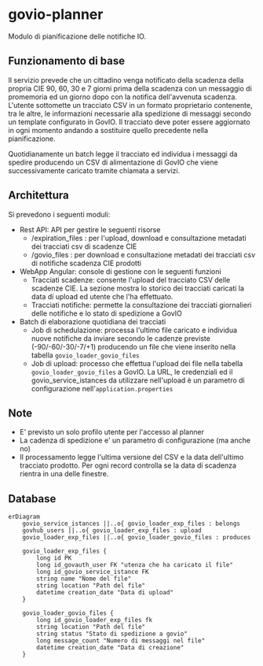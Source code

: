 # govio-planner

Modulo di pianificazione delle notifiche IO.

## Funzionamento di base

Il servizio prevede che un cittadino venga notificato della scadenza della propria CIE 90, 60, 30 e 7 giorni prima della scadenza con un messaggio di promemoria ed un giorno dopo con la notifica dell'avvenuta scadenza. L'utente sottomette un tracciato CSV in un formato proprietario contenente, tra le altre, le informazioni necessarie alla spedizione di messaggi secondo un template configurato in GovIO. Il tracciato deve poter essere aggiornato in ogni momento andando a sostituire quello precedente nella pianificazione.

Quotidianamente un batch legge il tracciato ed individua i messaggi da spedire producendo un CSV di alimentazione di GovIO che viene successivamente caricato tramite chiamata a servizi.

## Architettura

Si prevedono i seguenti moduli:


- Rest API: API per gestire le seguenti risorse
  - /expiration_files : per l'upload, download e consultazione metadati dei tracciati csv di scadenze CIE
  - /govio_files : per download e consultazione metadati dei tracciati csv di notifiche scadenza CIE prodotti
- WebApp Angular: console di gestione con le seguenti funzioni
  - Tracciati scadenze: consente l'upload del tracciato CSV delle scadenze CIE. La sezione mostra lo storico dei tracciati caricati  la data di upload ed utente che l'ha effettuato.
  - Tracciati notifiche: permette la consultazione dei tracciati giornalieri delle notifiche e lo stato di spedizione a GovIO
- Batch di elaborazione quotidiana dei tracciati
  - Job di schedulazione: processa l'ultimo file caricato e individua nuove notifiche da inviare secondo le cadenze previste (-90/-60/-30/-7/+1) producendo un file che viene inserito nella tabella `govio_loader_govio_files`
  - Job di upload: processo che effettua l'upload dei file nella tabella `govio_loader_govio_files` a GovIO. La URL, le credenziali ed il govio_service_istances da utilizzare nell'upload è un parametro di configurazione nell'`application.properties`
 
## Note

- E' previsto un solo profilo utente per l'accesso al planner
- La cadenza di spedizione e' un parametro di configurazione (ma anche no)
- Il processamento legge l'ultima versione del CSV e la data dell'ultimo tracciato prodotto. Per ogni record controlla se la data di scadenza rientra in una delle finestre.

## Database

```mermaid
erDiagram
    govio_service_istances ||..o{ govio_loader_exp_files : belongs
    govhub_users ||..o{ govio_loader_exp_files : upload  
    govio_loader_exp_files ||..o{ govio_loader_govio_files : produces

    govio_loader_exp_files {
        long id PK
        long id_govauth_user FK "utenza che ha caricato il file" 
        long id_govio_service_istance FK
        string name "Nome del file"
        string location "Path del file"
        datetime creation_date "Data di upload"
    }

    govio_loader_govio_files {
        long id_govio_loader_exp_files fk
        string location "Path del file" 
        string status "Stato di spedizione a govio"
        long message_count "Numero di messaggi nel file"
        datetime creation_date "Data di creazione"
    }

```
